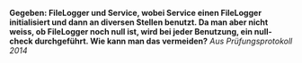 __Gegeben: FileLogger und Service, wobei Service einen FileLogger initialisiert und dann an diversen Stellen benutzt. Da man aber nicht weiss, ob FileLogger noch null ist, wird bei jeder Benutzung, ein null-check durchgeführt. Wie kann man das vermeiden?__
*Aus Prüfungsprotokoll 2014*